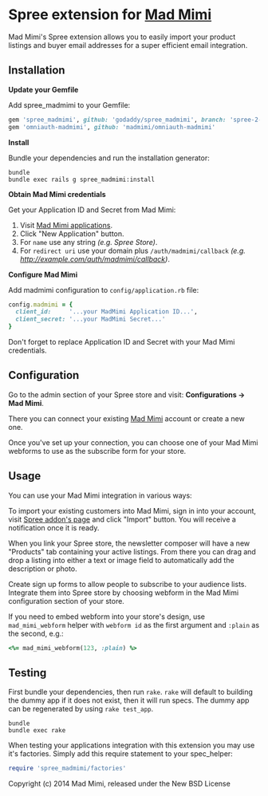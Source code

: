 Spree extension for [Mad Mimi](https://madmimi.com)
============

Mad Mimi's Spree extension allows you to easily import your product listings and buyer email addresses for a super efficient email integration.

Installation
------------

**Update your Gemfile**

Add spree_madmimi to your Gemfile:

```ruby
gem 'spree_madmimi', github: 'godaddy/spree_madmimi', branch: 'spree-2-2-stable'
gem 'omniauth-madmimi', github: 'madmimi/omniauth-madmimi'
```

**Install**

Bundle your dependencies and run the installation generator:

```shell
bundle
bundle exec rails g spree_madmimi:install
```

**Obtain Mad Mimi credentials**

Get your Application ID and Secret from Mad Mimi:

1. Visit [Mad Mimi applications](http://madmimi.com/oauth/applications).
2. Click "New Application" button.
3. For `name` use any string *(e.g. Spree Store)*.
4. For `redirect uri` use your domain plus `/auth/madmimi/callback` *(e.g. http://example.com/auth/madmimi/callback)*.

**Configure Mad Mimi**

Add madmimi configuration to `config/application.rb` file:

```ruby
config.madmimi = {
  client_id:     '...your MadMimi Application ID...',
  client_secret: '...your MadMimi Secret...'
}
```

Don't forget to replace Application ID and Secret with your Mad Mimi credentials.


Configuration
-------------

Go to the admin section of your Spree store and visit: **Configurations &rarr; Mad Mimi**.

There you can connect your existing [Mad Mimi](https://madmimi.com) account or create a new one.

Once you've set up your connection, you can choose one of your Mad Mimi webforms to use as the subscribe form for your store.

Usage
-----

You can use your Mad Mimi integration in various ways:

To import your existing customers into Mad Mimi, sign in into your account, visit [Spree addon's page][1] and click "Import" button. You will receive a notification once it is ready.

When you link your Spree store, the newsletter composer will have a new "Products" tab containing your active listings. From there you can drag and drop a listing into either a text or image field to automatically add the description or photo.

Create sign up forms to allow people to subscribe to your audience lists. Integrate them into Spree store by choosing webform in the Mad Mimi configuration section of your store.

If you need to embed webform into your store's design, use `mad_mimi_webform` helper with `webform id` as the first argument and `:plain` as the second, e.g.:

```ruby
<%= mad_mimi_webform(123, :plain) %>
```

Testing
-------

First bundle your dependencies, then run `rake`. `rake` will default to building the dummy app if it does not exist, then it will run specs. The dummy app can be regenerated by using `rake test_app`.

```shell
bundle
bundle exec rake
```

When testing your applications integration with this extension you may use it's factories.
Simply add this require statement to your spec_helper:

```ruby
require 'spree_madmimi/factories'
```

Copyright (c) 2014 Mad Mimi, released under the New BSD License


  [1]: http://madmimi.com/spree/edit
